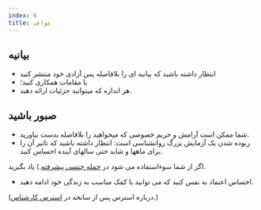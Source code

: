 ```yaml
---
index: 6
title: عواقب
---
```

## بیانیه

*   انتظار داشته باشید که بیانیه ای را بلافاصله پس آزادی خود منتشر کنید
*   با مقامات همکاری کنید؛
*   هر اندازه که میتوانید جزئیات ارائه دهید.

## صبور باشید

*   شما ممکن است آرامش و حریم خصوصی که میخواهید را بلافاصله بدست نیاورید.
*   ربوده شدن یک آزمایش بزرگ روانشناسی است: انتظار داشته باشید که تاثیر آن را برای ماهها و شاید حتی سالهای آینده احساس کنید.

اگر از شما سوءاستفاده می شود در [حمله جنسی پیشرفته](umbrella://incident-response/sexual-assault/advanced).) یاد بگیرید.

*   احساس اعتماد به نفس کنید که می توانید با کمک مناسب به زندگی خود ادامه دهید.

(درباره استرس پس از سانحه در [استرس کارشناس](umbrella://stress/stress/expert).)